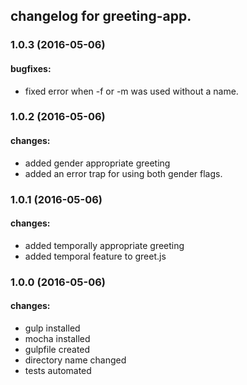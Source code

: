 ## changelog for greeting-app.

### 1.0.3 (2016-05-06)

#### bugfixes:
  - fixed error when -f or -m was used without a name.

### 1.0.2 (2016-05-06)

#### changes:
  - added gender appropriate greeting
  - added an error trap for using both gender flags.

### 1.0.1 (2016-05-06)

#### changes:
  - added temporally appropriate greeting
  - added temporal feature to greet.js

### 1.0.0 (2016-05-06)

#### changes:
  - gulp installed
  - mocha installed
  - gulpfile created
  - directory name changed
  - tests automated




<!---

Template for new additions.

### 1.0.0 (2016-05-06)

#### changes:
  -
#### features:
  -  
#### bugfixes:

-->
